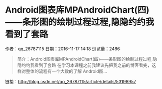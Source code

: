 # Android图表库MPAndroidChart(四)——条形图的绘制过程过程,隐隐约约我看到了套路
作者：qq_26787115
日期：2016-11-17 14:18
浏览量：2486
> 简介：Android图表库MPAndroidChart(四)——条形图的绘制过程过程,隐隐约约我看到了套路
  在学习本课程之前我建议先把我之前的博客看完，这样对整体的流程有一个大致的了解 Android图...

 链接：http://blog.csdn.net/qq_26787115/article/details/53198957
